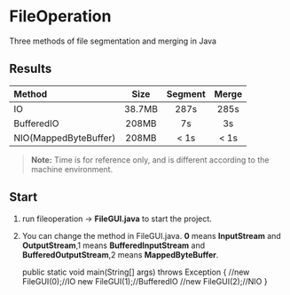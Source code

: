 # FileOperation
Three methods of file segmentation and merging in Java

**Results**
-------------------
| Method               | Size   | Segment | Merge |
| :---                 | :--:   | :-----: | :---: |
| IO                   | 38.7MB |   287s  | 285s  |
| BufferedIO           | 208MB  |   7s    | 3s    |
| NIO(MappedByteBuffer)| 208MB  | < 1s    | < 1s  |

> **Note:** Time is for reference only, and is different according to the machine environment.

**Start**
-------------

 1. run fileoperation -> **FileGUI.java** to start the project.
 2.  You can change the method in FileGUI.java. **0** means **InputStream** and **OutputStream**,1 means **BufferedInputStream** and **BufferedOutputStream**,2 means **MappedByteBuffer**.
 

        public static void main(String[] args) throws Exception {
          //new FileGUI(0);//IO
            new FileGUI(1);//BufferedIO
          //new FileGUI(2);//NIO
        }

